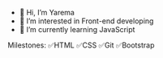 - 👋 Hi, I’m Yarema
- 👀 I’m interested in Front-end developing
- 🌱 I’m currently learning JavaScript

Milestones: ✅HTML ✅CSS ✅Git ✅Bootstrap 
